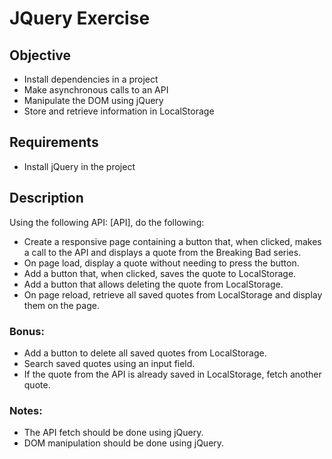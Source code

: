 # JQuery Exercise

## Objective

- Install dependencies in a project
- Make asynchronous calls to an API
- Manipulate the DOM using jQuery
- Store and retrieve information in LocalStorage

## Requirements

- Install jQuery in the project

## Description

Using the following API: [API], do the following:

- Create a responsive page containing a button that, when clicked, makes a call to the API and displays a quote from the Breaking Bad series.
- On page load, display a quote without needing to press the button.
- Add a button that, when clicked, saves the quote to LocalStorage.
- Add a button that allows deleting the quote from LocalStorage.
- On page reload, retrieve all saved quotes from LocalStorage and display them on the page.

### Bonus:

- Add a button to delete all saved quotes from LocalStorage.
- Search saved quotes using an input field.
- If the quote from the API is already saved in LocalStorage, fetch another quote.

### Notes:

- The API fetch should be done using jQuery.
- DOM manipulation should be done using jQuery.
